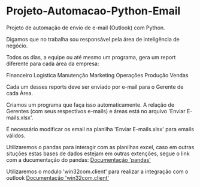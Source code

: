 # Projeto-Automacao-Python-EmailProjeto de automação de envio de e-mail (Outlook) com Python.Digamos que no trabalha sou responsável pela área de inteligência de negócio.Todos os dias,  a equipe ou até mesmo um programa, gera um report diferente para cada área da empresa:FinanceiroLogísticaManutençãoMarketingOperaçõesProduçãoVendasCada um desses reports deve ser enviado por e-mail para o Gerente de cada Área.Criamos um programa que faça isso automaticamente. A relação de Gerentes (com seus respectivos e-mails) e áreas está no arquivo 'Enviar E-mails.xlsx'.É necessário modificar os email na planilha 'Enviar E-mails.xlsx' para emails válidos.Utilizaremos o pandas para interagir com as planilhas excel, caso em outras situções estas bases de dados estejam em outras extenções, segue o link com a ducumentação do pandas:[Documentação 'pandas'](https://pandas.pydata.org/docs/index.html)Utilizaremos o modulo 'win32com.client' para realizar a integração com o outlook[Documentação 'win32com.client'](https://pbpython.com/windows-com.html)